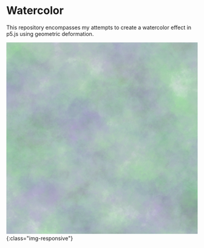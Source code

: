 # Watercolor
This repository encompasses my attempts to create a watercolor effect in p5.js using geometric deformation.


![Example Output](/CanvasWatercolor/Pics/exampleoutput9.png){:class="img-responsive"}
